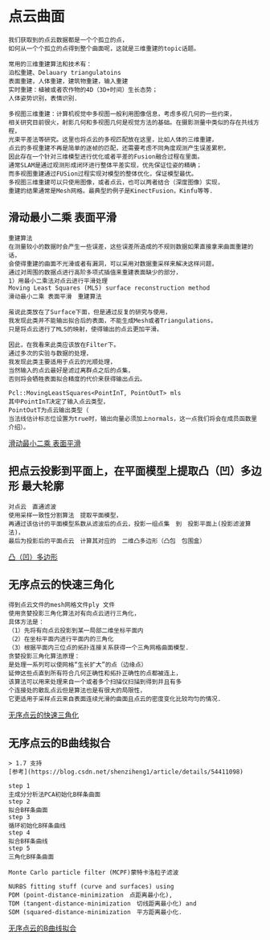 # 点云曲面

    我们获取到的点云数据都是一个个孤立的点，
    如何从一个个孤立的点得到整个曲面呢，这就是三维重建的topic话题。

    常用的三维重建算法和技术有：
    泊松重建、Delauary triangulatoins
    表面重建，人体重建，建筑物重建，输入重建
    实时重建：植被或者农作物的4D（3D+时间）生长态势；
    人体姿势识别，表情识别.

    多视图三维重建：计算机视觉中多视图一般利用图像信息，考虑多视几何的一些约束，
    相关研究目前很火，射影几何和多视图几何是视觉方法的基础。在摄影测量中类似的存在共线方程，
    光束平差法等研究。这里也将点云的多视匹配放在这里，比如人体的三维重建，
    点云的多视重建不再是简单的逐帧的匹配，还需要考虑不同角度观测产生误差累积，
    因此存在一个针对三维模型进行优化或者平差的Fusion融合过程在里面。
    通常SLAM是通过观测形成闭环进行整体平差实现，优先保证位姿的精确；
    而多视图重建通过FUSion过程实现对模型的整体优化，保证模型最优。
    多视图三维重建可以只使用图像，或者点云，也可以两者结合（深度图像）实现，
    重建的结果通常是Mesh网格。最典型的例子是KinectFusion，Kinfu等等.


## 滑动最小二乘 表面平滑
    重建算法
    在测量较小的数据时会产生一些误差，这些误差所造成的不规则数据如果直接拿来曲面重建的话，
    会使得重建的曲面不光滑或者有漏洞，可以采用对数据重采样来解决这样问题，
    通过对周围的数据点进行高阶多项式插值来重建表面缺少的部分，
    1）用最小二乘法对点云进行平滑处理
    Moving Least Squares (MLS) surface reconstruction method 
    滑动最小二乘 表面平滑　重建算法

    虽说此类放在了Surface下面，但是通过反复的研究与使用，
    我发现此类并不能输出拟合后的表面，不能生成Mesh或者Triangulations，
    只是将点云进行了MLS的映射，使得输出的点云更加平滑。

    因此，在我看来此类应该放在Filter下。
    通过多次的实验与数据的处理，
    我发现此类主要适用于点云的光顺处理，
    当然输入的点云最好是滤过离群点之后的点集，
    否则将会牺牲表面拟合精度的代价来获得输出点云。

    Pcl::MovingLeastSquares<PointInT, PointOutT> mls
    其中PointInT决定了输入点云类型，
    PointOutT为点云输出类型（
    当法线估计标志位设置为true时，输出向量必须加上normals，这一点我们将会在成员函数里介绍）。
[滑动最小二乘 表面平滑](resampling.cpp)

## 把点云投影到平面上，在平面模型上提取凸（凹）多边形 最大轮廓

    对点云　直通滤波
    使用采样一致性分割算法　提取平面模型，
    再通过该估计的平面模型系数从滤波后的点云，投影一组点集　到　投影平面上(投影滤波算法)，
    最后为投影后的平面点云　计算其对应的　二维凸多边形（凸包　包围盒）
[凸（凹）多边形 ](convex_hull2d.cpp)

## 无序点云的快速三角化  
    得到点云文件的mesh网格文件ply 文件
    使用贪婪投影三角化算法对有向点云进行三角化，
    具体方法是：
    （1）先将有向点云投影到某一局部二维坐标平面内
    （2）在坐标平面内进行平面内的三角化
    （3）根据平面内三位点的拓扑连接关系获得一个三角网格曲面模型.
    贪婪投影三角化算法原理：
    是处理一系列可以使网格“生长扩大”的点（边缘点）
    延伸这些点直到所有符合几何正确性和拓扑正确性的点都被连上，
    该算法可以用来处理来自一个或者多个扫描仪扫描到得到并且有多
    个连接处的散乱点云但是算法也是有很大的局限性，
    它更适用于采样点云来自表面连续光滑的曲面且点云的密度变化比较均匀的情况.
[无序点云的快速三角化](greedy_projection.cpp)    
    
## 无序点云的B曲线拟合 
    > 1.7 支持
    [参考](https://blog.csdn.net/shenziheng1/article/details/54411098)

    step 1
    主成分分析法PCA初始化B样条曲面
    step 2
    拟合B样条曲面
    step 3
    循环初始化B样条曲线
    step 4
    拟合B样条曲线
    step 5
    三角化B样条曲面

    Monte Carlo particle filter (MCPF)蒙特卡洛粒子滤波 

    NURBS fitting stuff (curve and surfaces) using 
    PDM (point-distance-minimization　点距离最小化), 
    TDM (tangent-distance-minimization　切线距离最小化) and 
    SDM (squared-distance-minimization　平方距离最小化. 
[无序点云的B曲线拟合](bspline_fitting.cpp) 


